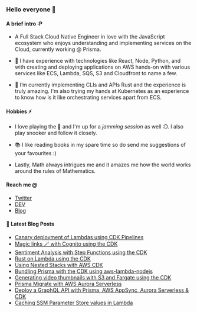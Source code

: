### Hello everyone 👋

#### A brief intro :P

- A Full Stack Cloud Native Engineer in love with the JavaScript ecosystem who enjoys understanding and implementing services on the Cloud, currently working @ Prisma.

- 🔭 I have experience with technologies like React, Node, Python, and with creating and deploying applications on AWS hands-on with various services like ECS, Lambda, SQS, S3 and Cloudfront to name a few.

- 🌱 I’m currently implementing CLIs and APIs Rust and the experience is truly amazing. I'm also trying my hands at Kubernetes as an experience to know how is it like orchestrating services apart from ECS.

#### Hobbies ⚡

- I love playing the 🎸 and I'm up for a _jamming session_ as well :D. I also play snooker and follow it closely.

- 📚 I like reading books in my spare time so do send me suggestions of your favourites :)

- Lastly, Math always intrigues me and it amazes me how the world works around the rules of Mathematics.

#### Reach me @

- [Twitter](https://twitter.com/ryands1701)
- [DEV](https://dev.to/ryands17)
- [Blog](https://ryan17.dev)


#### 📕 Latest Blog Posts

<!-- BLOG-POST-LIST:START -->
- [Canary deployment of Lambdas using CDK Pipelines](https://dev.to/ryands17/canary-deployment-of-lambdas-using-cdk-pipelines-1l0b)
- [Magic links 🪄 with Cognito using the CDK](https://dev.to/ryands17/magic-links-with-cognito-using-the-cdk-24a9)
- [Sentiment Analysis with Step Functions using the CDK](https://dev.to/ryands17/sentiment-analysis-with-step-functions-using-the-cdk-4n1h)
- [Rust on Lambda using the CDK](https://dev.to/ryands17/rust-on-lambda-using-the-cdk-3ccm)
- [Using Nested Stacks with AWS CDK](https://dev.to/ryands17/using-nested-stacks-with-aws-cdk-4akc)
- [Bundling Prisma with the CDK using aws-lambda-nodejs](https://dev.to/prisma/bundling-prisma-with-the-cdk-using-aws-lambda-nodejs-2lkd)
- [Generating video thumbnails with S3 and Fargate using the CDK](https://dev.to/ryands17/generating-video-thumbnails-with-s3-and-fargate-using-the-cdk-35il)
- [Prisma Migrate with AWS Aurora Serverless](https://dev.to/prisma/prisma-migrate-with-aws-aurora-serverless-53g7)
- [Deploy a GraphQL API with Prisma, AWS AppSync, Aurora Serverless &amp; CDK](https://dev.to/prisma/deploy-a-graphql-api-with-prisma-aws-appsync-aurora-serverless-cdk-ln4)
- [Caching SSM Parameter Store values in Lambda](https://dev.to/ryands17/caching-ssm-parameter-store-values-in-lambda-5eac)
<!-- BLOG-POST-LIST:END -->
